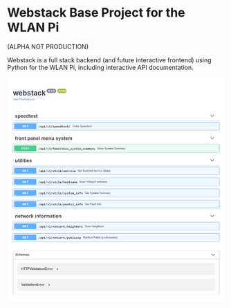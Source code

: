 # Webstack Base Project for the WLAN Pi

(ALPHA NOT PRODUCTION)

Webstack is a full stack backend (and future interactive frontend) using Python for the WLAN Pi, including interactive API documentation.

![API docs](img/docs.png)
